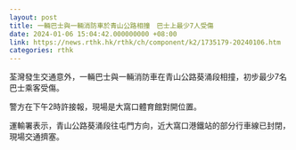 ```yaml
---
layout: post
title: 一輛巴士與一輛消防車於青山公路相撞　巴士上最少7人受傷
date: 2024-01-06 15:04:42.000000000 +08:00
link: https://news.rthk.hk/rthk/ch/component/k2/1735179-20240106.htm
categories: rthk
---
```


荃灣發生交通意外，一輛巴士與一輛消防車在青山公路葵涌段相撞，初步最少7名巴士乘客受傷。

警方在下午2時許接報，現場是大窩口體育館對開位置。

運輸署表示，青山公路葵涌段往屯門方向，近大窩口港鐵站的部分行車線已封閉，現場交通擠塞。
